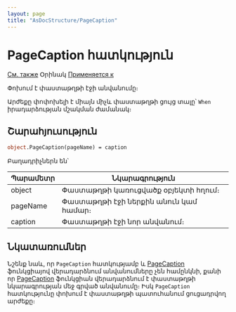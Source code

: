 ```yaml
---
layout: page
title: "AsDocStructure/PageCaption"
---
```



# PageCaption հատկություն

[См. также](../ASDocStructure.md) Օրինակ [Применяется к](../ASDocStructure.md) 

Փոխում է փաստաթղթի էջի անվանումը։

Արժեքը փոփոխելի է միայն միչև փաստաթղթի ցույց տալը՝ `When` իրադարձության մշակման ժամանակ։ 

## Շարահյուսություն


``` vb
object.PageCaption(pageName) = caption
```

Բաղադրիչներն են՝ 


| Պարամետր | Նկարագրություն |
|--|--|
| object| Փաստաթղթի կառուցվածք օբյեկտի հղում։ |
| pageName | Փաստաթղթի էջի ներքին անուն կամ համար։  |
| caption| Փաստաթղթի էջի նոր անվանում։ |


## Նկատառումներ

Նշենք նաև, որ `PageCaption` հատկությամբ և [PageCaption](../Functions/DocumentsCirculation/DocPageCaption.html) ֆունկցիայով վերադարձնում անվանումները չեն համընկնի, քանի որ [PageCaption](../Functions/DocumentsCirculation/DocPageCaption.html) ֆունկցիան վերադարձնում է փաստաթղթի նկարագրության մեջ գրված անվանումը։ Իսկ `PageCaption` հատկությունը փոխում է փաստաթղթի պատուհանում ցուցադրվող արժեքը։
